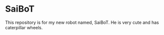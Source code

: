 # SaiBoT
This repository is for my new robot named, SaiBoT. He is very cute and has caterpillar wheels.
